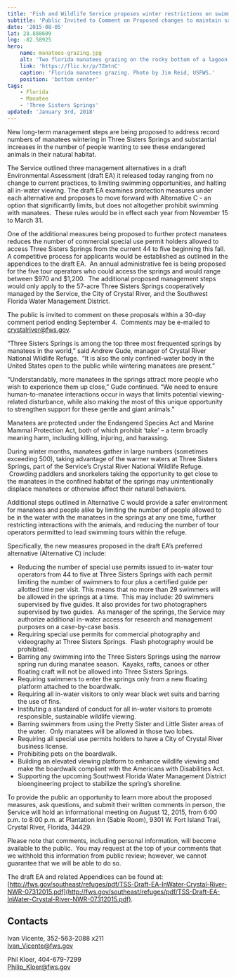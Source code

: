 ```yaml
---
title: 'Fish and Wildlife Service proposes winter restrictions on swimming, paddling with manatees at Florida’s Three Sisters Springs'
subtitle: 'Public Invited to Comment on Proposed changes to maintain safe environment for wintering manatees and people'
date: '2015-08-05'
lat: 28.888609
lng: -82.58925
hero:
    name: manatees-grazing.jpg
    alt: 'Two florida manatees grazing on the rocky bottom of a lagoon.'
    link: 'https://flic.kr/p/7ZmtnC'
    caption: 'Florida manatees grazing. Photo by Jim Reid, USFWS.'
    position: 'bottom center'
tags:
    - Florida
    - Manatee
    - 'Three Sisters Springs'
updated: 'January 3rd, 2018'
---
```


New long-term management steps are being proposed to address record numbers of manatees wintering in Three Sisters Springs and substantial increases in the number of people wanting to see these endangered animals in their natural habitat.

The Service outlined three management alternatives in a draft Environmental Assessment (draft EA) it released today ranging from no change to current practices, to limiting swimming opportunities, and halting all in-water viewing. The draft EA examines protection measures under each alternative and proposes to move forward with Alternative C - an option that significantly limits, but does not altogether prohibit swimming with manatees.  These rules would be in effect each year from November 15 to March 31.

One of the additional measures being proposed to further protect manatees reduces the number of commercial special use permit holders allowed to access Three Sisters Springs from the current 44 to five beginning this fall.  A competitive process for applicants would be established as outlined in the appendices to the draft EA.  An annual administrative fee is being proposed for the five tour operators who could access the springs and would range between $970 and $1,200.  The additional proposed management steps would only apply to the 57-acre Three Sisters Springs cooperatively managed by the Service, the City of Crystal River, and the Southwest Florida Water Management District.

The public is invited to comment on these proposals within a 30-day comment period ending September 4.  Comments may be e-mailed to [crystalriver@fws.gov](mailto:crystalriver@fws.gov).

“Three Sisters Springs is among the top three most frequented springs by manatees in the world,” said Andrew Gude, manager of Crystal River National Wildlife Refuge.  “It is also the only confined-water body in the United States open to the public while wintering manatees are present.”

“Understandably, more manatees in the springs attract more people who wish to experience them up close,” Gude continued. “We need to ensure human-to-manatee interactions occur in ways that limits potential viewing-related disturbance, while also making the most of this unique opportunity to strengthen support for these gentle and giant animals.”

Manatees are protected under the Endangered Species Act and Marine Mammal Protection Act, both of which prohibit ‘take’ – a term broadly meaning harm, including killing, injuring, and harassing.

During winter months, manatees gather in large numbers (sometimes exceeding 500), taking advantage of the warmer waters at Three Sisters Springs, part of the Service’s Crystal River National Wildlife Refuge.  Crowding paddlers and snorkelers taking the opportunity to get close to the manatees in the confined habitat of the springs may unintentionally displace manatees or otherwise affect their natural behaviors. 

Additional steps outlined in Alternative C would provide a safer environment for manatees and people alike by limiting the number of people allowed to be in the water with the manatees in the springs at any one time, further restricting interactions with the animals, and reducing the number of tour operators permitted to lead swimming tours within the refuge.

Specifically, the new measures proposed in the draft EA’s preferred alternative (Alternative C) include:

*   Reducing the number of special use permits issued to in-water tour operators from 44 to five at Three Sisters Springs with each permit limiting the number of swimmers to four plus a certified guide per allotted time per visit. This means that no more than 29 swimmers will be allowed in the springs at a time.  This may include: 20 swimmers supervised by five guides. It also provides for two photographers supervised by two guides.  As manager of the springs, the Service may authorize additional in-water access for research and management purposes on a case-by-case basis.
*   Requiring special use permits for commercial photography and videography at Three Sisters Springs.  Flash photography would be prohibited.
*   Barring any swimming into the Three Sisters Springs using the narrow spring run during manatee season.  Kayaks, rafts, canoes or other floating craft will not be allowed into Three Sisters Springs.
*   Requiring swimmers to enter the springs only from a new floating platform attached to the boardwalk. 
*   Requiring all in-water visitors to only wear black wet suits and barring the use of fins.
*   Instituting a standard of conduct for all in-water visitors to promote responsible, sustainable wildlife viewing.
*   Barring swimmers from using the Pretty Sister and Little Sister areas of the water.  Only manatees will be allowed in those two lobes.
*   Requiring all special use permits holders to have a City of Crystal River business license.
*   Prohibiting pets on the boardwalk.
*   Building an elevated viewing platform to enhance wildlife viewing and make the boardwalk compliant with the Americans with Disabilities Act.
*   Supporting the upcoming Southwest Florida Water Management District bioengineering project to stabilize the spring’s shoreline.

To provide the public an opportunity to learn more about the proposed measures, ask questions, and submit their written comments in person, the Service will hold an informational meeting on August 12, 2015, from 6:00 p.m. to 8:00 p.m. at Plantation Inn (Sable Room), 9301 W. Fort Island Trail, Crystal River, Florida, 34429.

Please note that comments, including personal information, will become available to the public.  You may request at the top of your comments that we withhold this information from public review; however, we cannot guarantee that we will be able to do so.

The draft EA and related Appendices can be found at: [http://fws.gov/southeast/refuges/pdf/TSS-Draft-EA-InWater-Crystal-River-NWR-07312015.pdf](http://fws.gov/southeast/refuges/pdf/TSS-Draft-EA-InWater-Crystal-River-NWR-07312015.pdf).

## Contacts

Ivan Vicente, 352-563-2088 x211  
[Ivan_Vicente@fws.gov](mailto:Ivan_Vicente@fws.gov)

Phil Kloer, 404-679-7299  
[Philip_Kloer@fws.gov](mailto:Philip_Kloer@fws.gov)

